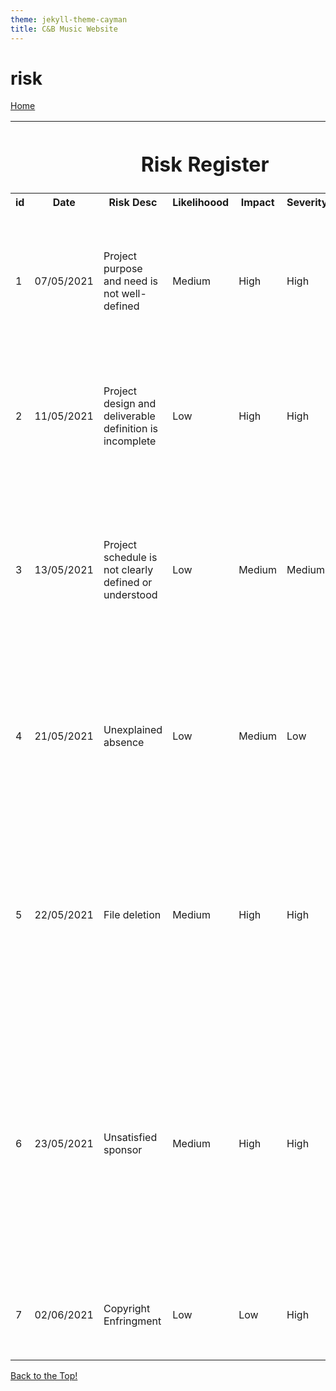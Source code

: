 ```yaml
---
theme: jekyll-theme-cayman
title: C&B Music Website
---
```


<h1>risk</h1>

<a id="top"/>
<a href="https://JoshFerkins.github.io/EIT-ac-nz-ITPM5240-202051MB-c-b-torture-Website/">Home</a>

<table>
  <tr>
    <th colspan="7"><h1>Risk Register</h1></th>
  </tr>
  <tr>
    <th>id</th>
    <th>Date</th>
    <th>Risk Desc</th>
    <th>Likelihoood</th>
    <th>Impact</th>
    <th>Severity</th>
    <th>Mitigation</th>
  </tr>
  <tr>
    <td>1</td>
    <td>07/05/2021</td>
    <td>Project purpose and need is not well-defined</td>
    <td>Medium</td>
    <td>High</td>
    <td>High</td>
    <td>Complete a business case if not already provided and ensure purpose is well defined on Project Charter</td>
  </tr>
  <tr>
    <td>2</td>
    <td>11/05/2021</td>
    <td>Project design and deliverable definition is incomplete</td>
    <td>Low</td>
    <td>High</td>
    <td>High</td>
    <td>Define the scope in detail via design workshops with input from subject matter experts</td>
  </tr>
  <tr>
    <td>3</td>
    <td>13/05/2021</td>
    <td>Project schedule is not clearly defined or understood</td>
    <td>Low</td>
    <td>Medium</td>
    <td>Medium</td>
    <td>Hold scheduing workshops with the project ream so they understand the plan and likelihood of missed tasks is reduced</td>
  </tr>
  <tr>
    <td>4</td>
    <td>21/05/2021</td>
    <td>Unexplained absence</td>
    <td>Low</td>
    <td>Medium</td>
    <td>Low</td>
    <td>Hold meetings and personal interviews with the person at fault discuss how these can be solved</td>
  </tr>
  <tr>
    <td>5</td>
    <td>22/05/2021</td>
    <td>File deletion</td>
    <td>Medium</td>
    <td>High</td>
    <td>High</td>
    <td>Ensure that backups are created regularly, this will ensure that upon any major file loss all data can be backed up based off of latest dackup that has been created</td>
  </tr>
  <tr>
    <td>6</td>
    <td>23/05/2021</td>
    <td>Unsatisfied sponsor</td>
    <td>Medium</td>
    <td>High</td>
    <td>High</td>
    <td>Conference with the client and collect all information as you can to improve upon the design of the product. This will be put forward in ensuring all clients are satisfied with the final product</td>
  </tr>
  <tr>
    <td>7</td>
    <td>02/06/2021</td>
    <td>Copyright Enfringment</td>
    <td>Low</td>
    <td>Low</td>
    <td>High</td>
    <td>Remove all copyrighted material, or sign for copyright use.</p>
  </tr>
</table>

<a href="#top">Back to the Top!</a>  

